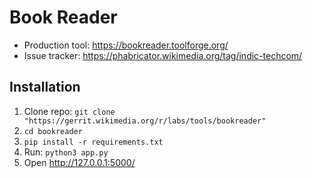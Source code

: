Book Reader
=======================

* Production tool: https://bookreader.toolforge.org/
* Issue tracker: https://phabricator.wikimedia.org/tag/indic-techcom/

## Installation
1. Clone repo: `git clone "https://gerrit.wikimedia.org/r/labs/tools/bookreader"`
2. `cd bookreader`
3. `pip install -r requirements.txt`
3. Run: `python3 app.py`
4. Open http://127.0.0.1:5000/